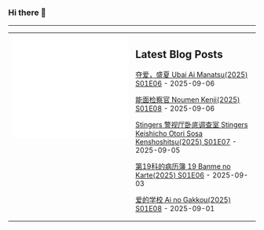 ### Hi there 👋

<!--
**etng/etng** is a ✨ _special_ ✨ repository because its `README.md` (this file) appears on your GitHub profile.

Here are some ideas to get you started:

- 🔭 I’m currently working on ...
- 🌱 I’m currently learning ...
- 👯 I’m looking to collaborate on ...
- 🤔 I’m looking for help with ...
- 💬 Ask me about ...
- 📫 How to reach me: ...
- 😄 Pronouns: ...
- ⚡ Fun fact: ...
-->


---

<table>
<tr>
<td valign="top" width="50%">
<img src="metrics.svg" alt="Metric" />
</td>
<td valign="top" width="50%">

## Latest Blog Posts
<!-- blog start -->
[夺爱，盛夏 Ubai Ai Manatsu(2025) S01E06](http://www.fanxinzhui.com/rr/2639#S01E06) - 2025-09-06

[能面检察官 Noumen Kenji(2025) S01E08](http://www.fanxinzhui.com/rr/2636#S01E08) - 2025-09-06

[Stingers 警视厅卧底调查室 Stingers Keishicho Otori Sosa Kenshoshitsu(2025) S01E07](http://www.fanxinzhui.com/rr/2637#S01E07) - 2025-09-05

[第19科的病历簿 19 Banme no Karte(2025) S01E06](http://www.fanxinzhui.com/rr/2638#S01E06) - 2025-09-03

[爱的学校 Ai no Gakkou(2025) S01E08](http://www.fanxinzhui.com/rr/2634#S01E08) - 2025-09-01
<!-- blog end -->

</td></tr></table>

